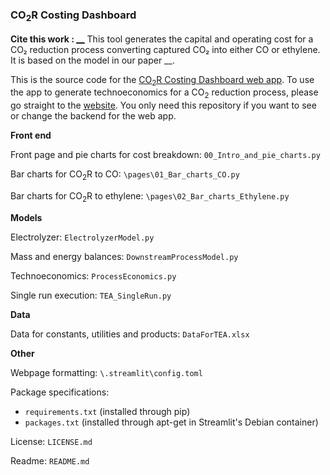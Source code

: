 ### CO<sub>2</sub>R Costing Dashboard

**Cite this work : [__]()**
This tool generates the capital and operating cost for a CO₂ reduction process converting captured CO₂ into either CO or ethylene. It is based on the model in our paper __.

This is the source code for the [CO<sub>2</sub>R Costing Dashboard web app](https://co2r-dashboard.streamlit.app/). To use the app to generate technoeconomics for a CO<sub>2</sub> reduction process, please go straight to the [website](https://co2r-dashboard.streamlit.app/). You only need this repository if you want to see or change the backend for the web app.

**Front end**

Front page and pie charts for cost breakdown: `00_Intro_and_pie_charts.py`

Bar charts for CO<sub>2</sub>R to CO: `\pages\01_Bar_charts_CO.py`

Bar charts for CO<sub>2</sub>R to ethylene: `\pages\02_Bar_charts_Ethylene.py`


**Models**

Electrolyzer: `ElectrolyzerModel.py`

Mass and energy balances: `DownstreamProcessModel.py`

Technoeconomics: `ProcessEconomics.py`

Single run execution: `TEA_SingleRun.py`

**Data**

Data for constants, utilities and products: `DataForTEA.xlsx`


**Other**

Webpage formatting: `\.streamlit\config.toml`

Package specifications: 
- `requirements.txt` (installed through pip)
- `packages.txt` (installed through apt-get in Streamlit's Debian container)

License: `LICENSE.md`

Readme: `README.md`